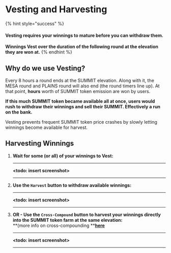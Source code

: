 # Vesting and Harvesting

{% hint style="success" %}
#### Vesting requires your winnings to mature before you can withdraw them.

**Winnings Vest over the duration of the following round at the elevation they are won at.**
{% endhint %}

## Why do we use Vesting?

Every 8 hours a round ends at the SUMMIT elevation. Along with it, the MESA round and PLAINS round will also end (the round timers line up). At that point, **hours** worth of SUMMIT token emission are won by users.

**If this much SUMMIT token became available all at once, users would rush to withdraw their winnings and sell their SUMMIT. Effectively a run on the bank.**

Vesting prevents frequent SUMMIT token price crashes by slowly letting winnings become available for harvest.

## Harvesting Winnings

1.  **Wait for some (or all) of your winnings to Vest:**

    ****

    **\<todo: insert screenshot>**

    ****
2.  **Use the `Harvest` button to withdraw available winnings:**

    ****

    **\<todo: insert screenshot>**

    ****
3.  **OR - Use the `Cross-Compound` button to harvest your winnings directly into the SUMMIT token farm at the same elevation:**\
    **(more info on cross-compounding **[**here**](../cross-compound.md)

    ****

    **\<todo: insert screenshot>**

    ****
